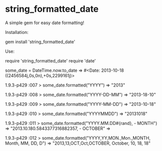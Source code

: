 string_formatted_date
==============

A simple gem for easy date formatting!



Installation: 

gem install 'string_formatted_date'



Use: 

require 'string_formatted_date'
require 'date'


some_date = DateTime.now.to_date
 => #<Date: 2013-10-18 ((2456584j,0s,0n),+0s,2299161j)> 

1.9.3-p429 :007 > some_date.formatted("YYYY")
 => "2013" 


1.9.3-p429 :008 > some_date.formatted("YYYY-DD-MM")
 => "2013-18-10" 


1.9.3-p429 :009 > some_date.formatted("YYYY-MM-DD")
 => "2013-10-18" 


1.9.3-p429 :010 > some_date.formatted("YYYYMMDD")
 => "20131018" 


1.9.3-p429 :011 > some_date.formatted("YYYY.MM.DD#{rand}, - MONTH")
 => "2013.10.180.5843377316882357, - OCTOBER"  => 


1.9.3-p429 :012 > some_date.formatted("YYYY,YY,MON.,Mon.,MONTH, Month, MM, DD, D")
 => "2013,13,OCT,Oct,OCTOBER, October, 10, 18, 18" 

